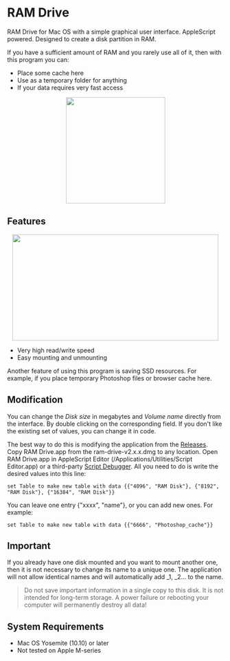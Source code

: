 # RAM Drive
RAM Drive for Mac OS with a simple graphical user interface. AppleScript powered. Designed to create a disk partition in RAM.

If you have a sufficient amount of RAM and you rarely use all of it, then with this program you can:
- Place some cache here
- Use as a temporary folder for anything
- If your data requires very fast access

<p align="center">
<img width="231" height="247" src="https://github.com/divrn/ram-drive/assets/31967374/2571220e-6ca4-47f8-93e6-38d538ed97b7">
</p>

## Features

<p align="center">
<img width="480" height="247" src="https://github.com/divrn/ram-drive/assets/31967374/275f18e1-2133-4227-82ef-9f35765c0a27">
</p>

- Very high read/write speed
- Easy mounting and unmounting
 
Another feature of using this program is saving SSD resources. For example, if you place temporary Photoshop files or browser cache here.

## Modification

You can change the <em>Disk size</em> in megabytes and <em>Volume name</em> directly from the interface. By double clicking on the corresponding field.
If you don't like the existing set of values, you can change it in code.

The best way to do this is modifying the application from the [Releases](https://github.com/divrn/ram-drive/releases).
Copy RAM Drive.app from the ram-drive-v2.x.x.dmg to any location. Open RAM Drive.app in AppleScript Editor (/Applications/Utilities/Script Editor.app) or a third-party [Script Debugger](https://latenightsw.com/).
All you need to do is write the desired values into this line:
```applescript
set Table to make new table with data {{"4096", "RAM Disk"}, {"8192", "RAM Disk"}, {"16384", "RAM Disk"}}
```
You can leave one entry {"xxxx", "name"}, or you can add new ones. For example:
```applescript
set Table to make new table with data {{"6666", "Photoshop_cache"}}
```

## Important

If you already have one disk mounted and you want to mount another one, then it is not necessary to change its name to a unique one. The application will not allow identical names and will automatically add _1, _2... to the name.

> Do not save important information in a single copy to this disk.
> It is not intended for long-term storage.
> A power failure or rebooting your computer will permanently destroy all data!

## System Requirements
- Mac OS Yosemite (10.10) or later
- Not tested on Apple M-series
